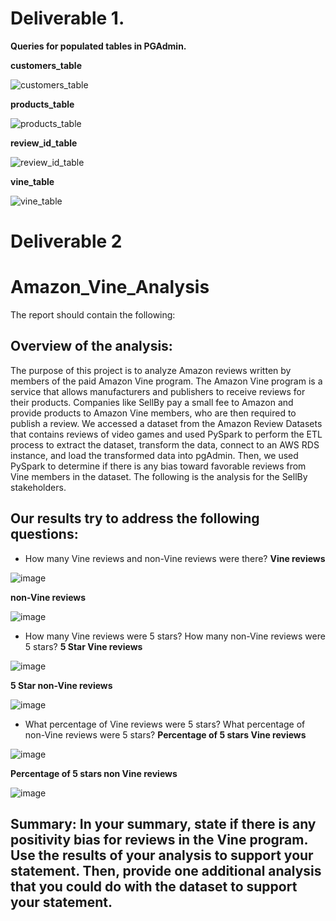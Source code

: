 # Deliverable 1. 
**Queries for populated tables in PGAdmin.**

**customers_table**

![customers_table](https://user-images.githubusercontent.com/104289098/185771934-44e7283c-9bca-48b6-a1a6-a5744df2a008.png)

**products_table**

![products_table](https://user-images.githubusercontent.com/104289098/185771943-fed1d827-339f-4327-b98a-6d6e9fce4b27.png)

**review_id_table**

![review_id_table](https://user-images.githubusercontent.com/104289098/185771962-8a391542-d4a4-4450-8fed-567a27b9d8da.png)

**vine_table**

![vine_table](https://user-images.githubusercontent.com/104289098/185771969-13be6709-caca-4516-812e-bf4302574ec4.png)


# Deliverable 2

# Amazon_Vine_Analysis

The report should contain the following:

## Overview of the analysis: 
The purpose of this project is to analyze Amazon reviews written by members of the paid Amazon Vine program. The Amazon Vine program is a service that allows manufacturers and publishers to receive reviews for their products. Companies like SellBy pay a small fee to Amazon and provide products to Amazon Vine members, who are then required to publish a review.
We accessed a dataset from the Amazon Review Datasets that contains reviews of video games and used PySpark to perform the ETL process to extract the dataset, transform the data, connect to an AWS RDS instance, and load the transformed data into pgAdmin. Then, we used PySpark to determine if there is any bias toward favorable reviews from Vine members in the dataset. The following is  the analysis for the SellBy stakeholders.

## Our results try to  address the following questions:

- How many Vine reviews and non-Vine reviews were there?
**Vine reviews**

![image](https://user-images.githubusercontent.com/104289098/185772220-b4f870a6-8b3a-4729-9135-97487c8c6499.png)

**non-Vine reviews**

![image](https://user-images.githubusercontent.com/104289098/185772237-f85705f5-ffe9-44fe-807e-cf2d74d6987d.png)


- How many Vine reviews were 5 stars? How many non-Vine reviews were 5 stars?
**5 Star Vine reviews**

![image](https://user-images.githubusercontent.com/104289098/185772258-785fcd76-c5bb-465d-911f-d1365a41aa8d.png)


**5 Star non-Vine reviews**

![image](https://user-images.githubusercontent.com/104289098/185772270-1fbe3f8c-735f-4710-8529-0a5fbe9a3a0e.png)


- What percentage of Vine reviews were 5 stars? What percentage of non-Vine reviews were 5 stars?
**Percentage of 5 stars Vine reviews**

![image](https://user-images.githubusercontent.com/104289098/185772284-d24cd413-6175-4507-89f4-042fc5d490c0.png)


**Percentage of 5 stars non Vine reviews**

![image](https://user-images.githubusercontent.com/104289098/185772296-b1bd5282-521c-4d2b-b252-90fb8744b280.png)


## Summary: In your summary, state if there is any positivity bias for reviews in the Vine program. Use the results of your analysis to support your statement. Then, provide one additional analysis that you could do with the dataset to support your statement.



